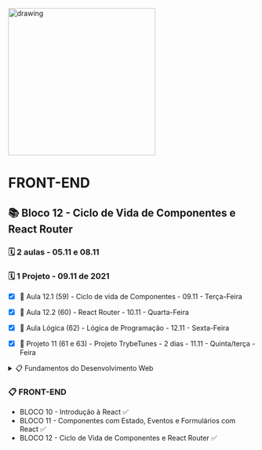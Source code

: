 <img src="https://user-images.githubusercontent.com/87394535/129942939-007fc304-2ac0-431d-b018-685951e5750f.png" alt="drawing" width="300"/>

# FRONT-END
## 📚 Bloco 12 - Ciclo de Vida de Componentes e React Router
### 🗓️ 2 aulas - 05.11 e 08.11
### 🗓️ 1 Projeto - 09.11 de 2021

- [x] 📖 Aula 12.1 (59) - Ciclo de vida de Componentes - 09.11 - Terça-Feira
- [x] 📖 Aula 12.2 (60) - React Router - 10.11 - Quarta-Feira
- [x] 📖 Aula Lógica (62) - Lógica de Programação - 12.11 - Sexta-Feira
- [x] 📖 Projeto 11 (61 e 63) - Projeto TrybeTunes - 2 dias - 11.11 - Quinta/terça -Feira


<details>
<summary> 📋 Fundamentos do Desenvolvimento Web </summary>

- BLOCO 1 - UNIX & BASH  ✅
- BLOCO 2 - Git, GitHub e Internet ✅
- BLOCO 3 - Introdução à HTML e CSS ✅
- BLOCO 4 - Introdução à JavaScript e Lógica de Programação ✅
- BLOCO 5 - JavaScript: DOM, eventos e WebStorage ✅
- BLOCO 6 - HTML e CSS: Forms, Flexbox e Responsivo ✅
- BLOCO 7 - Introdução à JS ES6 e Testes Unitários ✅
- BLOCO 8 - Higher Order Functions do JavaScript ES6 ✅
- BLOCO 9 - JavaScript e Testes Assíncronos ✅

</details>

### 📋 FRONT-END

- BLOCO 10 - Introdução à React ✅
- BLOCO 11 - Componentes com Estado, Eventos e Formulários com React ✅
- BLOCO 12 - Ciclo de Vida de Componentes e React Router ✅
